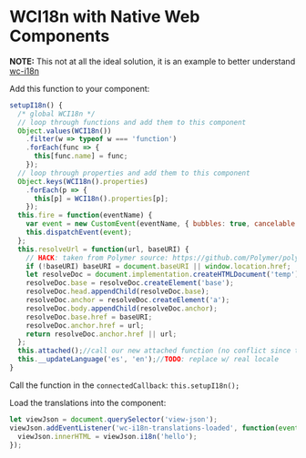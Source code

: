 # WCI18n with Native Web Components
**NOTE:** This not at all the ideal solution, it is an example to better understand [wc-i18n](https://github.com/jshcrowthe/wc-i18n)  

Add this function to your component:
```js
setupI18n() {
  /* global WCI18n */
  // loop through functions and add them to this component
  Object.values(WCI18n())
    .filter(w => typeof w === 'function')
    .forEach(func => {
      this[func.name] = func;
    });
  // loop through properties and add them to this component
  Object.keys(WCI18n().properties)
    .forEach(p => {
      this[p] = WCI18n().properties[p];
    });
  this.fire = function(eventName) {
    var event = new CustomEvent(eventName, { bubbles: true, cancelable: true });
    this.dispatchEvent(event);
  };
  this.resolveUrl = function(url, baseURI) {
    // HACK: taken from Polymer source: https://github.com/Polymer/polymer/blob/0b23e746bf2232732a322b7614fd0dcf3a8b2a73/lib/utils/resolve-url.html#L51
    if (!baseURI) baseURI = document.baseURI || window.location.href;
    let resolveDoc = document.implementation.createHTMLDocument('temp');
    resolveDoc.base = resolveDoc.createElement('base');
    resolveDoc.head.appendChild(resolveDoc.base);
    resolveDoc.anchor = resolveDoc.createElement('a');
    resolveDoc.body.appendChild(resolveDoc.anchor);
    resolveDoc.base.href = baseURI;
    resolveDoc.anchor.href = url;
    return resolveDoc.anchor.href || url;
  };
  this.attached();//call our new attached function (no conflict since this isn't Polymer)
  this.__updateLanguage('es', 'en');//TODO: replace w/ real locale
}
```
Call the function in the `connectedCallback`:
`this.setupI18n();`

Load the translations into the component:
```js
let viewJson = document.querySelector('view-json');
viewJson.addEventListener('wc-i18n-translations-loaded', function(event) { // translation load/update
  viewJson.innerHTML = viewJson.i18n('hello');
});
```
